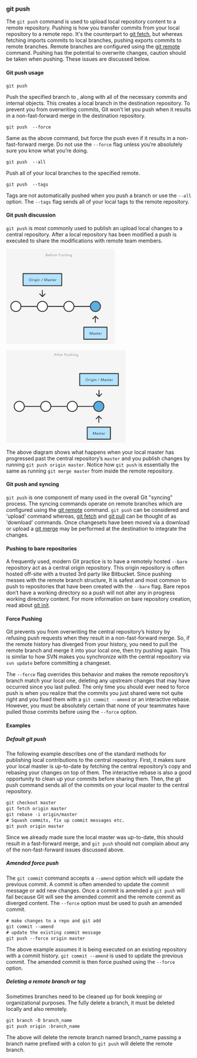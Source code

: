 ### git push

The `git push` command is used to upload local repository content to a remote repository. Pushing is how you transfer commits from your local repository to a remote repo. It's the counterpart to [git fetch](#git-fetch), but whereas fetching imports commits to local branches, pushing exports commits to remote branches. Remote branches are configured using the [git remote](#syncing) command. Pushing has the potential to overwrite changes, caution should be taken when pushing. These issues are discussed below.

#### Git push usage

```
git push
```
  
Push the specified branch to <remote>, along with all of the necessary commits and internal objects. This creates a local branch in the destination repository. To prevent you from overwriting commits, Git won’t let you push when it results in a non-fast-forward merge in the destination repository.

```
git push  --force
```

Same as the above command, but force the push even if it results in a non-fast-forward merge. Do not use the `--force` flag unless you’re absolutely sure you know what you’re doing.

```
git push  --all
```

Push all of your local branches to the specified remote.

```
git push  --tags
```

Tags are not automatically pushed when you push a branch or use the `--all` option. The `--tags` flag sends all of your local tags to the remote repository.

#### Git push discussion

`git push` is most commonly used to publish an upload local changes to a central repository. After a local repository has been modified a push is executed to share the modifications with remote team members.

![](git-push-01.png)

![](git-push-02.png)

The above diagram shows what happens when your local master has progressed past the central repository’s `master` and you publish changes by running `git push origin master`. Notice how `git push` is essentially the same as running `git merge master` from inside the remote repository.

#### Git push and syncing

`git push` is one component of many used in the overall Git "syncing" process. The syncing commands operate on remote branches which are configured using the [git remote](#syncing) command. `git push` can be considered and 'upload' command whereas, [git fetch](#git-fetch) and [git pull](#git-pull) can be thought of as 'download' commands. Once changesets have been moved via a download or upload a [git merge](#git-merge) may be performed at the destination to integrate the changes.

#### Pushing to bare repositories

A frequently used, modern Git practice is to have a remotely hosted `--bare` repository act as a central origin repository. This origin repository is often hosted off-site with a trusted 3rd party like Bitbucket. Since pushing messes with the remote branch structure, It is safest and most common to push to repositories that have been created with the `--bare` flag. Bare repos don’t have a working directory so a push will not alter any in progress working directory content. For more information on bare repository creation, read about [git init](#git-init).

#### Force Pushing

Git prevents you from overwriting the central repository’s history by refusing push requests when they result in a non-fast-forward merge. So, if the remote history has diverged from your history, you need to pull the remote branch and merge it into your local one, then try pushing again. This is similar to how SVN makes you synchronize with the central repository via `svn update` before committing a changeset.

The `--force` flag overrides this behavior and makes the remote repository’s branch match your local one, deleting any upstream changes that may have occurred since you last pulled. The only time you should ever need to force push is when you realize that the commits you just shared were not quite right and you fixed them with a `git commit --amend` or an interactive rebase. However, you must be absolutely certain that none of your teammates have pulled those commits before using the `--force` option.

#### Examples

##### Default git push

The following example describes one of the standard methods for publishing local contributions to the central repository. First, it makes sure your local master is up-to-date by fetching the central repository’s copy and rebasing your changes on top of them. The interactive rebase is also a good opportunity to clean up your commits before sharing them. Then, the git push command sends all of the commits on your local master to the central repository.

```
git checkout master
git fetch origin master
git rebase -i origin/master
# Squash commits, fix up commit messages etc.
git push origin master
```

Since we already made sure the local master was up-to-date, this should result in a fast-forward merge, and `git push` should not complain about any of the non-fast-forward issues discussed above.

##### Amended force push

The `git commit` command accepts a `--amend` option which will update the previous commit. A commit is often amended to update the commit message or add new changes. Once a commit is amended a `git push` will fail because Git will see the amended commit and the remote commit as diverged content. The `--force` option must be used to push an amended commit.

```
# make changes to a repo and git add
git commit --amend
# update the existing commit message
git push --force origin master
```

The above example assumes it is being executed on an existing repository with a commit history. `git commit --amend` is used to update the previous commit. The amended commit is then force pushed using the `--force` option.

##### Deleting a remote branch or tag

Sometimes branches need to be cleaned up for book keeping or organizational purposes. The fully delete a branch, it must be deleted locally and also remotely.

```
git branch -D branch_name
git push origin :branch_name
```

The above will delete the remote branch named branch_name passing a branch name prefixed with a colon to `git push` will delete the remote branch.
